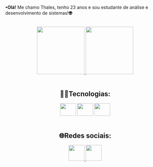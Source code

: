 <p><b>•Olá!</b> Me chamo Thales, tenho 23 anos e sou estudante de análise e desenvolvimento de sistemas!👽</p>

##

<div align="center">
  <a href="https://github.com/thalesluiz45">
    <img height="150em" src="https://github-readme-stats.vercel.app/api?username=thalesluiz45&show_icons=true&theme=radical">
    <img height="150em" src="https://github-readme-stats.vercel.app/api/top-langs/?username=thalesluiz45&layout=compact&theme=radical">
  </a>
</div>

<br>

<div align="center">
  <h2>👨‍💻Tecnologias:</h2>
  
  <img height="40" width="50" src="https://cdn.jsdelivr.net/gh/devicons/devicon/icons/html5/html5-plain.svg" />  
  <img height="40" width="50" src="https://cdn.jsdelivr.net/gh/devicons/devicon/icons/css3/css3-plain.svg" />
  <img height="40" width="50" src="https://cdn.jsdelivr.net/gh/devicons/devicon/icons/javascript/javascript-plain.svg" />                  
</div>

<br>

<div align="center">
  <h2>🌐Redes sociais:</h2>
  
  <a href="https://www.linkedin.com/in/thales-luiz-0a6057230/"> <img height="50" width="50" src="https://i.imgur.com/vwaczp6.png" alt="" /> </a>
  <a href="https://www.instagram.com/t.luiz_/"> <img height="50" width="50" src="https://i.imgur.com/b1yuENP.png" alt=""></a>
</div>
